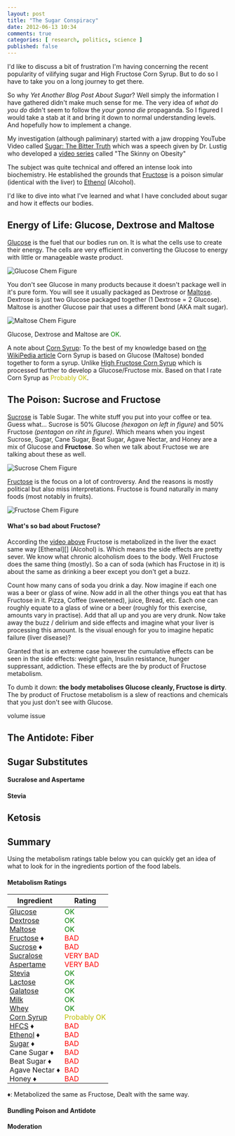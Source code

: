 ```yaml
---
layout: post
title: "The Sugar Conspiracy"
date: 2012-06-13 10:34
comments: true
categories: [ research, politics, science ]
published: false
---
```

<div>
<style type="text/css">
.ok { color: green; }
.probably { color: #bfbf00; }
.bad { color: red; }
th { font-weight: bold; }
td { padding: 0 5px; }
</style>
</div>

I'd like to discuss a bit of frustration I'm having concerning the recent
popularity of vilifying sugar and High Fructose Corn Syrup. But to do so I
have to take you on a long journey to get there.

So why _Yet Another Blog Post About Sugar_? Well simply the information I
have gathered didn't make much sense for me. The very idea of _what do you
do_ didn't seem to follow the _your gonna die_ propaganda. So I figured I
would take a stab at it and bring it down to normal understanding levels.
And hopefully how to implement a change.

My investigation (although paliminary) started with a jaw dropping YouTube
Video called [Sugar: The Bitter Truth][1] which was a speech given by Dr.
Lustig who developed a [video series][2] called "The Skinny on Obesity"

[1]: http://www.youtube.com/watch?v=dBnniua6-oM
[2]: http://www.uctv.tv/skinny-on-obesity

The subject was quite technical and offered an intense look into
biochemistry. He established the grounds that [Fructose][] is a poison
simular (identical with the liver) to [Ethenol][] (Alcohol).

I'd like to dive into what I've learned and what I have concluded about
sugar and how it effects our bodies.

<!-- more -->

## Energy of Life: Glucose, Dextrose and Maltose ##
[Glucose][] is the fuel that our bodies run on. It is what the cells use to
create their energy. The cells are very efficient in converting the Glucose
to energy with little or manageable waste product.

![Glucose Chem Figure][Glucose-img]

You don't see Glucose in many products because it doesn't package well in
it's pure form. You will see it usually packaged as Dextrose or
[Maltose][]. Dextrose is just two Glucose packaged together (1 Dextrose = 2
Glucose). Maltose is another Glucose pair that uses a different bond (AKA
malt sugar).

![Maltose Chem Figure][Maltose-img]

Glucose, Dextrose and Maltose are <span class="ok">OK</span>.

A note about [Corn Syrup][corn-syrup]: To the best of my knowledge based on
[the WikiPedia article][corn-syrup] Corn Syrup is based on Glucose (Maltose)
bonded together to form a syrup. Unlike [High Fructose Corn Syrup][HFCS]
which is processed further to develop a Glucose/Fructose mix. Based on that
I rate Corn Syrup as <span class="probably">Probably OK</span>.

## The Poison: Sucrose and Fructose ##
[Sucrose][] is Table Sugar. The white stuff you put into your coffee or tea.
Guess what... Sucrose is 50% Glucose _(hexagon on left in figure)_ and 50%
Fructose _(pentagon on riht in figure)_. Which means when you ingest
Sucrose, Sugar, Cane Sugar, Beat Sugar, Agave Nectar, and Honey are a mix of
Glucose and **Fructose**. So when we talk about Fructose we are talking
about these as well.

![Sucrose Chem Figure][Sucrose-img]

[Fructose][] is the focus on a lot of controversy. And the reasons is mostly
political but also miss interpretations. Fructose is found naturally in many
foods (most notably in fruits).

![Fructose Chem Figure][Fructose-img]

#### What's so bad about Fructose? ####
According the [video above][1] Fructose is metabolized in the liver the
exact same way [Ethenal][] (Alcohol) is. Which means the side effects are
pretty sever. We know what chronic alcoholism does to the body. Well
Fructose does the same thing (mostly). So a can of soda (which has Fructose
in it) is about the same as drinking a beer except you don't get a buzz.

Count how many cans of soda you drink a day. Now imagine if each one was a
beer or glass of wine. Now add in all the other things you eat that has
Fructose in it. Pizza, Coffee (sweetened), juice, Bread, etc. Each one can
roughly equate to a glass of wine or a beer (roughly for this exercise,
amounts vary in practise). Add that all up and you are very drunk. Now take
away the buzz / delirium and side effects and imagine what your liver is
processing this amount. Is the visual enough for you to imagine hepatic
failure (liver disease)?

Granted that is an extreme case however the cumulative effects can be seen
in the side effects: weight gain, Insulin resistance, hunger suppressant,
addiction. These effects are the by product of Fructose metabolism.

To dumb it down: **the body metabolises Glucose cleanly, Fructose is
dirty**. The by product of Fructose metabolism is a slew of reactions and
chemicals that you just don't see with Glucose.

volume issue

## The Antidote: Fiber ##

## Sugar Substitutes ##

#### Sucralose and Aspertame ####

#### Stevia ####

## Ketosis ##

## Summary ##
Using the metabolism ratings table below you can quickly get an idea of what
to look for in the ingredients portion of the food labels.

#### Metabolism Ratings ####
Ingredient               | Rating |
-------------------------|--------|
[Glucose][]              | <span class="ok">OK</span>
[Dextrose][Glucose]      | <span class="ok">OK</span>
[Maltose][]              | <span class="ok">OK</span>
[Fructose][] &diams;     | <span class="bad">BAD</span>
[Sucrose][] &diams;      | <span class="bad">BAD</span>
[Sucralose][]            | <span class="bad">VERY BAD</span>
[Aspertame][]            | <span class="bad">VERY BAD</span>
[Stevia][]               | <span class="ok">OK</span>
[Lactose][]              | <span class="ok">OK</span>
[Galatose][]             | <span class="ok">OK</span>
[Milk][Lactose]          | <span class="ok">OK</span>
[Whey][Lactose]          | <span class="ok">OK</span>
[Corn Syrup][corn-syrup] | <span class="probably">Probably OK</span>
[HFCS][] &diams;         | <span class="bad">BAD</span>
[Ethenol][] &diams;      | <span class="bad">BAD</span>
[Sugar][Sucrose] &diams; | <span class="bad">BAD</span>
Cane Sugar &diams;       | <span class="bad">BAD</span>
Beat Sugar &diams;       | <span class="bad">BAD</span>
Agave Nectar &diams;     | <span class="bad">BAD</span>
Honey &diams;            | <span class="bad">BAD</span>

&diams;: Metabolized the same as Fructose, Dealt with the same way.

#### Bundling Poison and Antidote ####

#### Moderation ####

[corn-syrup]: http://en.wikipedia.org/wiki/Corn_syrup
[Glucose]: http://en.wikipedia.org/wiki/Glucose
[Glucose-img]: http://upload.wikimedia.org/wikipedia/commons/thumb/0/06/Glucose_chain_structure.svg/200px-Glucose_chain_structure.svg.png
[Ethenol]: http://en.wikipedia.org/wiki/Ethanol
[Ethanol-img]: http://upload.wikimedia.org/wikipedia/commons/thumb/3/37/Ethanol-2D-flat.png/320px-Ethanol-2D-flat.png
[Maltose]: http://en.wikipedia.org/wiki/Maltose
[Maltose-img]: http://upload.wikimedia.org/wikipedia/commons/thumb/6/6a/Maltose2.svg/200px-Maltose2.svg.png
[Sucralose]: http://en.wikipedia.org/wiki/Sucralose
[Sucralose-img]: http://upload.wikimedia.org/wikipedia/commons/thumb/a/ae/Sucralose2.svg/200px-Sucralose2.svg.png
[Fructose]: http://en.wikipedia.org/wiki/Fructose
[Fructose-img]: http://upload.wikimedia.org/wikipedia/commons/6/61/D-Fructose_cyclic.png
[Fiber]: http://en.wikipedia.org/wiki/Dietary_fiber
[Galatose]: http://en.wikipedia.org/wiki/Galactose
[Galactose-img]: http://upload.wikimedia.org/wikipedia/commons/thumb/f/fa/Beta-D-Galactopyranose.svg/200px-Beta-D-Galactopyranose.svg.png
[Lactose]: http://en.wikipedia.org/wiki/Lactose
[Lactose-img]: http://upload.wikimedia.org/wikipedia/commons/thumb/6/6b/Beta-D-Lactose.svg/200px-Beta-D-Lactose.svg.png
[Sucrose]: http://en.wikipedia.org/wiki/Sucrose
[Sucrose-img]: http://upload.wikimedia.org/wikipedia/commons/thumb/1/1a/Saccharose2.svg/200px-Saccharose2.svg.png
[Aspertame]: http://en.wikipedia.org/wiki/Aspartame
[Aspertame-img]: http://upload.wikimedia.org/wikipedia/commons/thumb/f/f0/Aspartame.svg/200px-Aspartame.svg.png
[Stevia]: http://en.wikipedia.org/wiki/Stevia
[Stevia-img]: http://upload.wikimedia.org/wikipedia/commons/thumb/2/26/Stevia_rebaudiana_flowers.jpg/236px-Stevia_rebaudiana_flowers.jpg
[Ketosis]: http://en.wikipedia.org/wiki/Ketosis
[grc-health]: http://www.grc.com/health.htm
[Splenda]: http://www.womentowomen.com/healthyweight/splenda.aspx
[corn-syrup]: http://en.wikipedia.org/wiki/Corn_syrup
[HFCS]: http://en.wikipedia.org/wiki/High-fructose_corn_syrup
[HFCS-img]: http://upload.wikimedia.org/wikipedia/commons/thumb/a/aa/D-Fructose_vs._D-Glucose_Structural_Formulae_V.1.svg/200px-D-Fructose_vs._D-Glucose_Structural_Formulae_V.1.svg.png

<!-- vim:set tw=76: -->
